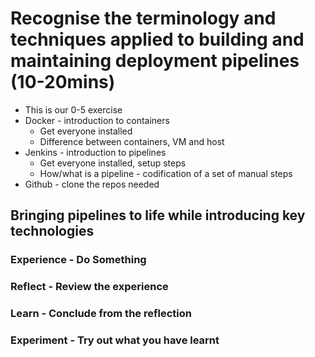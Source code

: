 # Recognise the terminology and techniques applied to building and maintaining deployment pipelines (10-20mins)

* This is our 0-5 exercise
* Docker - introduction to containers
  * Get everyone installed
  * Difference between containers, VM and host
* Jenkins - introduction to pipelines
  * Get everyone installed, setup steps
  * How/what is a pipeline - codification of a set of manual steps
* Github - clone the repos needed

## Bringing pipelines to life while introducing key technologies

### Experience - Do Something

### Reflect - Review the experience

### Learn - Conclude from the reflection

### Experiment - Try out what you have learnt